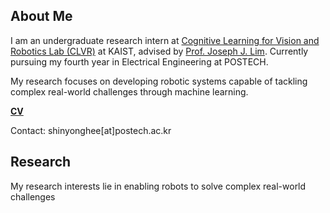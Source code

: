 ## About Me
I am an undergraduate research intern at [Cognitive Learning for Vision and Robotics Lab (CLVR)](https://www.clvrai.com/) at KAIST, advised by [Prof. Joseph J. Lim](https://clvrai.com/web_lim/). Currently pursuing my fourth year in Electrical Engineering at POSTECH.


My research focuses on developing robotic systems capable of tackling complex real-world challenges through machine learning.

**[CV](/assets/YongheeShin_CV.pdf)**

Contact: shinyonghee[at]postech.ac.kr

## Research
My research interests lie in enabling robots to solve complex real-world challenges
